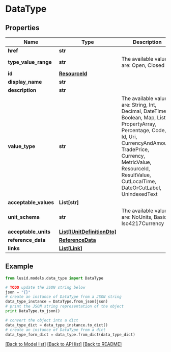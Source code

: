 # DataType


## Properties
Name | Type | Description | Notes
------------ | ------------- | ------------- | -------------
**href** | **str** |  | [optional] 
**type_value_range** | **str** | The available values are: Open, Closed | 
**id** | [**ResourceId**](ResourceId.md) |  | 
**display_name** | **str** |  | 
**description** | **str** |  | 
**value_type** | **str** | The available values are: String, Int, Decimal, DateTime, Boolean, Map, List, PropertyArray, Percentage, Code, Id, Uri, CurrencyAndAmount, TradePrice, Currency, MetricValue, ResourceId, ResultValue, CutLocalTime, DateOrCutLabel, UnindexedText | 
**acceptable_values** | **List[str]** |  | [optional] 
**unit_schema** | **str** | The available values are: NoUnits, Basic, Iso4217Currency | [optional] 
**acceptable_units** | [**List[IUnitDefinitionDto]**](IUnitDefinitionDto.md) |  | [optional] 
**reference_data** | [**ReferenceData**](ReferenceData.md) |  | [optional] 
**links** | [**List[Link]**](Link.md) |  | [optional] 

## Example

```python
from lusid.models.data_type import DataType

# TODO update the JSON string below
json = "{}"
# create an instance of DataType from a JSON string
data_type_instance = DataType.from_json(json)
# print the JSON string representation of the object
print DataType.to_json()

# convert the object into a dict
data_type_dict = data_type_instance.to_dict()
# create an instance of DataType from a dict
data_type_form_dict = data_type.from_dict(data_type_dict)
```
[[Back to Model list]](../README.md#documentation-for-models) [[Back to API list]](../README.md#documentation-for-api-endpoints) [[Back to README]](../README.md)


